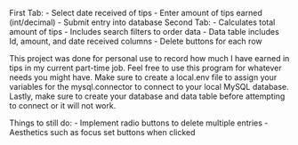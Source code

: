 First Tab:
    - Select date received of tips
    - Enter amount of tips earned (int/decimal)
    - Submit entry into database
Second Tab:
    - Calculates total amount of tips
    - Includes search filters to order data
    - Data table includes Id, amount, and date received columns
    - Delete buttons for each row 

This project was done for personal use to record how much I have earned in tips in my current part-time job.
Feel free to use this program for whatever needs you might have. Make sure to create a local.env file 
to assign your variables for the mysql.connector to connect to your local MySQL database. Lastly, make sure
to create your database and data table before attempting to connect or it will not work.

Things to still do:
    - Implement radio buttons to delete multiple entries
    - Aesthetics such as focus set buttons when clicked
